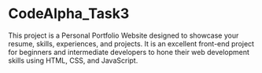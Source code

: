 # CodeAlpha_Task3
This project is a Personal Portfolio Website designed to showcase your resume, skills, experiences, and projects. It is an excellent front-end project for beginners and intermediate developers to hone their web development skills using HTML, CSS, and JavaScript.
